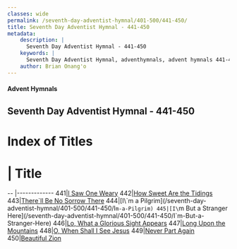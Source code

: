 ```yaml
---
classes: wide
permalink: /seventh-day-adventist-hymnal/401-500/441-450/
title: Seventh Day Adventist Hymnal - 441-450
metadata:
    description: |
      Seventh Day Adventist Hymnal - 441-450
    keywords: |
      Seventh Day Adventist Hymnal, adventhymnals, advent hymnals 441-450
    author: Brian Onang'o
---
```


#### Advent Hymnals
## Seventh Day Adventist Hymnal - 441-450

# Index of Titles
# | Title                        
-- |-------------
441|[I Saw One Weary](/seventh-day-adventist-hymnal/401-500/441-450/I-Saw-One-Weary)
442|[How Sweet Are the Tidings](/seventh-day-adventist-hymnal/401-500/441-450/How-Sweet-Are-the-Tidings)
443|[There\`ll Be No Sorrow There](/seventh-day-adventist-hymnal/401-500/441-450/There`ll-Be-No-Sorrow-There)
444|[I\`m a Pilgrim](/seventh-day-adventist-hymnal/401-500/441-450/I`m-a-Pilgrim)
445|[I\`m But a Stranger Here](/seventh-day-adventist-hymnal/401-500/441-450/I`m-But-a-Stranger-Here)
446|[Lo, What a Glorious Sight Appears](/seventh-day-adventist-hymnal/401-500/441-450/Lo,-What-a-Glorious-Sight-Appears)
447|[Long Upon the Mountains](/seventh-day-adventist-hymnal/401-500/441-450/Long-Upon-the-Mountains)
448|[O, When Shall I See Jesus](/seventh-day-adventist-hymnal/401-500/441-450/O,-When-Shall-I-See-Jesus)
449|[Never Part Again](/seventh-day-adventist-hymnal/401-500/441-450/Never-Part-Again)
450|[Beautiful Zion](/seventh-day-adventist-hymnal/401-500/441-450/Beautiful-Zion)